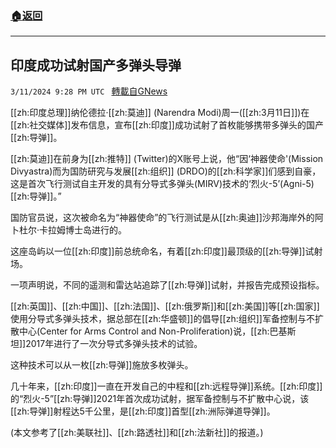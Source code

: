 ###  [:house:返回](README.md)
---


## 印度成功试射国产多弹头导弹
`3/11/2024 9:28 PM UTC ` [轉載自GNews](https://gnews.org/articles/2385361)

[[zh:印度总理]]纳伦德拉·[[zh:莫迪]] (Narendra Modi)周一([[zh:3月11日]])在[[zh:社交媒体]]发布信息，宣布[[zh:印度]]成功试射了首枚能够携带多弹头的国产[[zh:导弹]]。

[[zh:莫迪]]在前身为[[zh:推特]] (Twitter)的X账号上说，他“因‘神器使命'(Mission Divyastra)而为国防研究与发展[[zh:组织]] (DRDO)的[[zh:科学家]]们感到自豪，这是首次飞行测试自主开发的具有分导式多弹头(MIRV)技术的‘烈火-5’(Agni-5)[[zh:导弹]]。”

国防官员说，这次被命名为“神器使命”的飞行测试是从[[zh:奥迪]]沙邦海岸外的阿卜杜尔·卡拉姆博士岛进行的。

这座岛屿以一位[[zh:印度]]前总统命名，有着[[zh:印度]]最顶级的[[zh:导弹]]试射场。

一项声明说，不同的遥测和雷达站追踪了[[zh:导弹]]试射，并报告完成预设指标。

[[zh:英国]]、[[zh:中国]]、[[zh:法国]]、[[zh:俄罗斯]]和[[zh:美国]]等[[zh:国家]]使用分导式多弹头技术，据总部在[[zh:华盛顿]]的倡导[[zh:组织]]军备控制与不扩散中心(Center for Arms Control and Non-Proliferation)说，[[zh:巴基斯坦]]2017年进行了一次分导式多弹头技术的试验。

这种技术可以从一枚[[zh:导弹]]施放多枚弹头。

几十年来，[[zh:印度]]一直在开发自己的中程和[[zh:远程导弹]]系统。[[zh:印度]]的“烈火-5”[[zh:导弹]]2021年首次成功试射，据军备控制与不扩散中心说，该[[zh:导弹]]射程达5千公里，是[[zh:印度]]首型[[zh:洲际弹道导弹]]。

(本文参考了[[zh:美联社]]、[[zh:路透社]]和[[zh:法新社]]的报道。)
